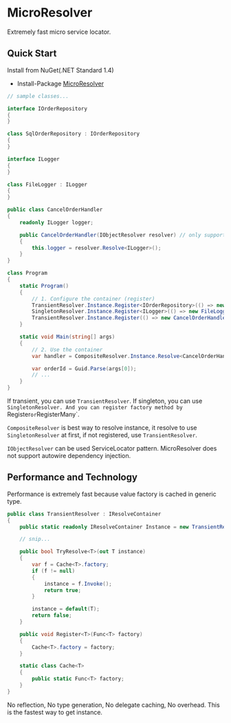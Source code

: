 MicroResolver
===
Extremely fast micro service locator.

Quick Start
---
Install from NuGet(.NET Standard 1.4)

* Install-Package [MicroResolver](https://www.nuget.org/packages/MicroResolver)

```csharp
// sample classes...

interface IOrderRepository
{
}

class SqlOrderRepository : IOrderRepository
{
}

interface ILogger
{
}

class FileLogger : ILogger
{
}

public class CancelOrderHandler
{
    readonly ILogger logger;

    public CancelOrderHandler(IObjectResolver resolver) // only supports service locator
    {
        this.logger = resolver.Resolve<ILogger>();
    }
}

class Program
{
    static Program()
    {
        // 1. Configure the container (register)
        TransientResolver.Instance.Register<IOrderRepository>(() => new SqlOrderRepository());
        SingletonResolver.Instance.Register<ILogger>(() => new FileLogger());
        TransientResolver.Instance.Register(() => new CancelOrderHandler(CompositeResolver.Instance));
    }

    static void Main(string[] args)
    {
        // 2. Use the container
        var handler = CompositeResolver.Instance.Resolve<CancelOrderHandler>();

        var orderId = Guid.Parse(args[0]);
        // ...
    }
}
```

If transient, you can use `TransientResolver`. If singleton, you can use `SingletonResolver. And you can register factory method by `Register` or `RegisterMany`.

`CompositeResolver` is best way to resolve instance, it resolve to use `SingletonResolver` at first, if not registered, use `TransientResolver`.

`IObjectResolver` can be used ServiceLocator pattern. MicroResolver does not support autowire dependency injection.

Performance and Technology
---
Performance is extremely fast because value factory is cached in generic type.

```csharp
public class TransientResolver : IResolveContainer
{
    public static readonly IResolveContainer Instance = new TransientResolver();

    // snip...

    public bool TryResolve<T>(out T instance)
    {
        var f = Cache<T>.factory;
        if (f != null)
        {
            instance = f.Invoke();
            return true;
        }

        instance = default(T);
        return false;
    }

    public void Register<T>(Func<T> factory)
    {
        Cache<T>.factory = factory;
    }

    static class Cache<T>
    {
        public static Func<T> factory;
    }
}
```

No reflection, No type generation, No delegate caching, No overhead. This is the fastest way to get instance.